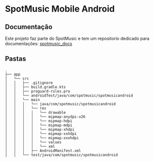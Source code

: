 # SpotMusic Mobile Android

## Documentação

Este projeto faz parte do SpotMusic e tem um repositorio dedicado para documentações: [spotmusic_docs](https://github.com/spotmusic-grupo-9/spotmusic_docs)

## Pastas

```
.
├── app                  
│   └── src          
│   │   ├── .gitignore
│   │   ├── build.gradle.kts 
│   │   ├── proguard-rules.pro
│   │   └── androidTest/java/com/spotmusic/spotmusicandroid
│   │   └── main
│   │   │   └── java/com/spotmusic/spotmusicandroid
│   │   │   └── res
│   │   │   │   └── drawable
│   │   │   │   └── mipmap-anydpi-v26
│   │   │   │   └── mipmap-hdpi
│   │   │   │   └── mipmap-mdpi
│   │   │   │   └── mipmap-xhdpi
│   │   │   │   └── mipmap-xxhdpi
│   │   │   │   └── mipmap-xxxhdpi
│   │   │   │   └── values
│   │   │   │   └── xml
│   │   │   ├── AndroidManifest.xml
│   │   └── test/java/com/spotmusic/spotmusicandroid 
```
